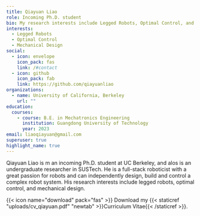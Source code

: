 ```yaml
---
title: Qiayuan Liao
role: Incoming Ph.D. student
bio: My research interests include Legged Robots, Optimal Control, and Mechanical Design.
interests:
  - Legged Robots
  - Optimal Control
  - Mechanical Design
social:
  - icon: envelope
    icon_pack: fas
    link: /#contact
  - icon: github
    icon_pack: fab
    link: https://github.com/qiayuanliao
organizations:
  - name: University of California, Berkeley
    url: ""
education:
  courses:
    - course: B.E. in Mechatronics Engineering
      institution: Guangdong University of Technology
      year: 2023
email: liaoqiayuan@gmail.com
superuser: true
highlight_name: true
---
```

Qiayuan Liao is m an incoming Ph.D. student at UC Berkeley, and alos is an undergraduate researcher in SUSTech. He is a full-stack roboticist with a great passion for robots and can independently design, build and control a complex robot system. His research interests include legged robots, optimal control, and mechanical design.

{{< icon name="download" pack="fas" >}} Download my {{< staticref "uploads/cv_qiayuan.pdf" "newtab" >}}Curriculum Vitae{{< /staticref >}}.